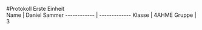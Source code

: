 #Protokoll Erste Einheit  
 Name | Daniel Sammer
------------ | -------------
Klasse | 4AHME
Gruppe | 3




